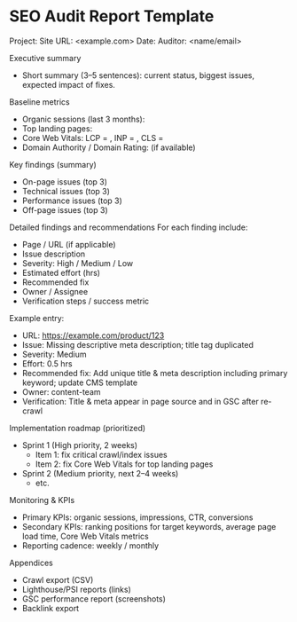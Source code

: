 # SEO Audit Report Template

Project: <project name>
Site URL: <example.com>
Date: <YYYY-MM-DD>
Auditor: <name/email>

Executive summary
- Short summary (3–5 sentences): current status, biggest issues, expected impact of fixes.

Baseline metrics
- Organic sessions (last 3 months): <value>
- Top landing pages: <list>
- Core Web Vitals: LCP = <ms>, INP = <ms>, CLS = <value>
- Domain Authority / Domain Rating: <value> (if available)

Key findings (summary)
- On-page issues (top 3)
- Technical issues (top 3)
- Performance issues (top 3)
- Off-page issues (top 3)

Detailed findings and recommendations
For each finding include:
- Page / URL (if applicable)
- Issue description
- Severity: High / Medium / Low
- Estimated effort (hrs)
- Recommended fix
- Owner / Assignee
- Verification steps / success metric

Example entry:
- URL: https://example.com/product/123
- Issue: Missing descriptive meta description; title tag duplicated
- Severity: Medium
- Effort: 0.5 hrs
- Recommended fix: Add unique title & meta description including primary keyword; update CMS template
- Owner: content-team
- Verification: Title & meta appear in page source and in GSC after re-crawl

Implementation roadmap (prioritized)
- Sprint 1 (High priority, 2 weeks)
  - Item 1: fix critical crawl/index issues
  - Item 2: fix Core Web Vitals for top landing pages
- Sprint 2 (Medium priority, next 2–4 weeks)
  - etc.

Monitoring & KPIs
- Primary KPIs: organic sessions, impressions, CTR, conversions
- Secondary KPIs: ranking positions for target keywords, average page load time, Core Web Vitals metrics
- Reporting cadence: weekly / monthly

Appendices
- Crawl export (CSV)
- Lighthouse/PSI reports (links)
- GSC performance report (screenshots)
- Backlink export